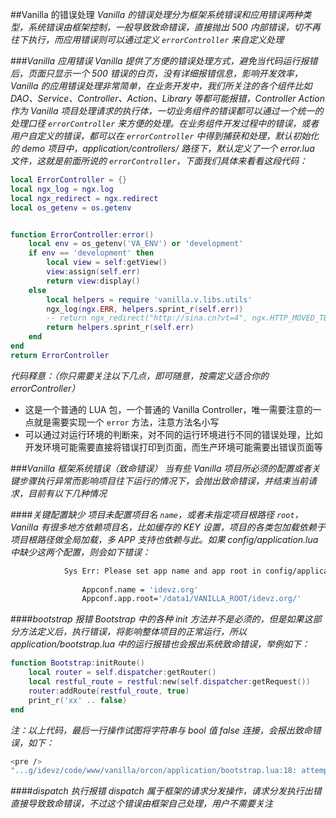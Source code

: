 ##Vanilla 的错误处理
*Vanilla 的错误处理分为框架系统错误和应用错误两种类型，系统错误由框架控制，一般导致致命错误，直接抛出 500 内部错误，切不再往下执行，而应用错误则可以通过定义 `errorController` 来自定义处理*

###*Vanilla 应用错误*
*Vanilla 提供了方便的错误处理方式，避免当代码运行报错后，页面只显示一个 500 错误的白页，没有详细报错信息，影响开发效率，Vanilla 的应用错误处理非常简单，在业务开发中，我们所关注的各个组件比如 DAO、Service、Controller、Action、Library 等都可能报错，Controller Action 作为 Vanilla 项目处理请求的执行体，一切业务组件的错误都可以通过一个统一的处理口径 `errorController` 来方便的处理。在业务组件开发过程中的错误，或者用户自定义的错误，都可以在 `errorController` 中得到捕获和处理，默认初始化的 demo 项目中，application/controllers/ 路径下，默认定义了一个 error.lua 文件，这就是前面所说的 `errorController`，下面我们具体来看看这段代码：*

```lua
local ErrorController = {}
local ngx_log = ngx.log
local ngx_redirect = ngx.redirect
local os_getenv = os.getenv


function ErrorController:error()
    local env = os_getenv('VA_ENV') or 'development'
    if env == 'development' then
        local view = self:getView()
        view:assign(self.err)
        return view:display()
    else
        local helpers = require 'vanilla.v.libs.utils'
        ngx_log(ngx.ERR, helpers.sprint_r(self.err))
        -- return ngx_redirect("http://sina.cn?vt=4", ngx.HTTP_MOVED_TEMPORARILY)
        return helpers.sprint_r(self.err)
    end
end
return ErrorController
```

*代码释意：（你只需要关注以下几点，即可随意，按需定义适合你的 errorController）*

* 这是一个普通的 LUA 包，一个普通的 Vanilla Controller，唯一需要注意的一点就是需要实现一个 `error` 方法，注意方法名小写
* 可以通过对运行环境的判断来，对不同的运行环境进行不同的错误处理，比如开发环境可能需要直接将错误打印到页面，而生产环境可能需要出错误页面等


###*Vanilla 框架系统错误（致命错误）*
*当有些 Vanilla 项目所必须的配置或者关键步骤执行异常而影响项目往下运行的情况下，会抛出致命错误，并结束当前请求，目前有以下几种情况*

####*关键配置缺少*
*项目未配置项目名 `name`，或者未指定项目根路径 `root`，Vanilla 有很多地方依赖项目名，比如缓存的 KEY 设置，项目的各类包加载依赖于项目根路径做全局加载，多 APP 支持也依赖与此。如果 config/application.lua 中缺少这两个配置，则会如下错误：*

```bash
            Sys Err: Please set app name and app root in config/application.lua like:
            
                Appconf.name = 'idevz.org'
                Appconf.app.root='/data1/VANILLA_ROOT/idevz.org/'
```

####*bootstrap 报错*
*Bootstrap 中的各种 init 方法并不是必须的，但是如果这部分方法定义后，执行错误，将影响整体项目的正常运行，所以 application/bootstrap.lua 中的运行报错也会报出系统致命错误，举例如下：*

```lua
function Bootstrap:initRoute()
    local router = self.dispatcher:getRouter()
    local restful_route = restful:new(self.dispatcher:getRequest())
    router:addRoute(restful_route, true)
    print_r('xx' .. false)
end
```

*注：以上代码，最后一行操作试图将字符串与 bool 值 false 连接，会报出致命错误，如下：*

```bash
<pre />
"...g/idevz/code/www/vanilla/orcon/application/bootstrap.lua:18: attempt to concatenate a boolean value"
```

####*dispatch 执行报错*
*dispatch 属于框架的请求分发操作，请求分发执行出错直接导致致命错误，不过这个错误由框架自己处理，用户不需要关注*